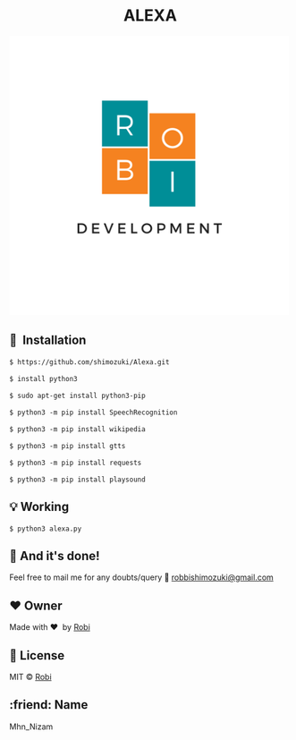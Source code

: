 <h1 align="center">ALEXA</h1>


<img src= "https://github.com/shimozuki/deteksi-masker/blob/master/images/2.png" height=500 width=500>

## 🚀&nbsp; Installation
```
$ https://github.com/shimozuki/Alexa.git
```
```
$ install python3 
```
```
$ sudo apt-get install python3-pip
```
```
$ python3 -m pip install SpeechRecognition
```
```
$ python3 -m pip install wikipedia
```
```
$ python3 -m pip install gtts
```
```
$ python3 -m pip install requests
```
```
$ python3 -m pip install playsound
```

## :bulb: Working
```
$ python3 alexa.py
```

## :clap: And it's done!
Feel free to mail me for any doubts/query 
:email: robbishimozuki@gmail.com

## :heart: Owner
Made with :heart:&nbsp;  by [Robi](https://github.com/shimozuki)


## :eyes: License
MIT © [Robi](https://github.com/shimozuki)
## :friend: Name
Mhn_Nizam


